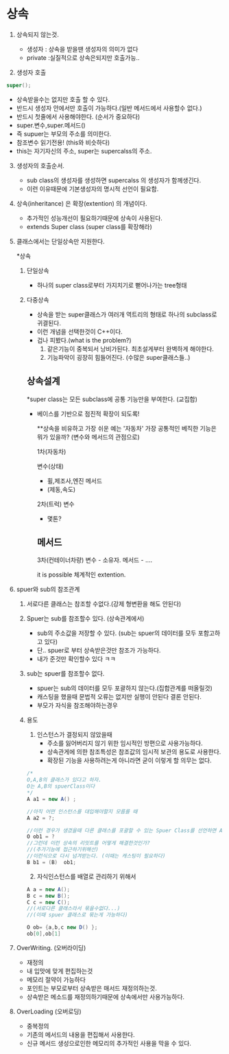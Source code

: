 

# 상속

1) 상속되지 않는것.
	- 생성자 : 상속을 받을땐 생성자의 의미가 없다 
	- private :실질적으로 상속은되지만 호출가능..
	

2) 생성자 호출

~~~ java
super();
~~~
- 상속받을수는 없지만 호출 할 수 있다.
- 반드시 생성자 안에서만 호출이 가능하다.(일반 메서드에서 사용할수 없다.) 
- 반드시 첫줄에서 사용해야한다. (순서가 중요하다) 
- super.변수,super.메서드() 
- 즉 supuer는 부모의 주소를 의미한다.
- 참조변수 읽기전용!	(this와 비슷하다) 
- this는 자기자신의 주소, super는 supercalss의 주소.


3)  생성자의 호출순서.
	- sub class의 생성자를 생성하면 supercalss 의 생성자가 함께생긴다.
	- 이런 이유때문에 기본생성자의 명시적 선언이 필요함.


4) 상속(inheritance) 은 확장(extention) 의 개념이다.
	- 추가적인 성능개선이 필요하기때문에 상속이 사용된다.
	-  extends Super class (super class를 확장해라) 



5) 클래스에서는 단일상속만 지원한다.

	*상속
	1) 단일상속
		- 하나의 super class로부터 가지치기로 뻗어나가는 tree형태

	2) 다중상속
		- 상속을 받는 super클래스가 여러개 역트리의 형태로 하나의 subclass로 귀결된다.
		- 이런 개념을 선택한것이 C++이다.
		- 겁나 피봤다.(what is the problem?) 
			1)  같은기능이 중복되서 낭비가된다. 최초설게부터 완벽하게 해야한다.
			2)  기능파악이 굉장히 힘들어진다. (수많은 super클래스들..) 



		## 상속설계
		*super class는 모든 subclass에 공통 기능만을 부여한다. (교집합) 
		- 베이스를 기반으로 점진적 확장이 되도록!


			**상속을 비유하고 가장 쉬운 예는 '자동차'
			가장 공통적인 베직한 기능은 뭐가 있을까? (변수와 메서드의 관점으로) 

			1차(자동차) 

			변수(상태) 
			- 휠,제조사,엔진
			메서드
			- (제동,속도) 

			2차(트럭) 
			변수
			- 몇톤?

			메서드
			- 

			3차(컨테이너차량) 
			변수 -  소유자.
			메서드 -  ....

			it is possible 체계적인 extention.



6) spuer와 sub의 참조관계 
	1) 서로다른 클래스는 참조할 수없다.(강제 형변환을 해도 안된다) 
  
 	2) Spuer는 sub를 참조할수 있다. (상속관계에서) 
		- sub의 주소값을 저장할 수 있다.
		(sub는 spuer의 데이터를 모두 포함고하고 있다) 
		- 단.. spuer로 부터 상속받은것만 참조가 가능하다.
		- 내가 준것만 확인할수 있다 ㅋㅋ 

	 3) sub는 spuer를 참조할수 없다.
		- spuer는 sub의 데이터를 모두 포괄하지 않는다.(집합관계를 떠올릴것) 
		- 캐스팅을 했을때 문법적 오류는 없지만 실행이 안된다 결론 안된다.
		- 부모가 자식을 참조해야하는경우

	4) 용도
		1. 인스턴스가 결정되지 않았을때
			- 주소를 잃어버리지 않기 위한 임시적인 방편으로 사용가능하다.
			- 상속관게에 의한 참조특성은 참조값의 임시적 보관의 용도로 사용한다.
			- 확장된 기능을 사용하려는게 아니라면 굳이 이렇게 할 의무는 없다.
		~~~ java
		/*
		O,A,B의 클래스가 있다고 하자.
		O는 A,B의 spuerClass이다
		*/
		A a1 = new A() ;
		
		//아직 어떤 인스턴스를 대입해야할지 모름를 때
		A a2 = ?;
		
		//이런 경우가 생겼을때 다른 클래스를 포괄할 수 있는 Spuer Class를 선언하면 A, B 인스턴스 모두 사용 선언 가능하다.
		O ob1 = ?
		//그런데 이런 상속의 리밋트를 어떻게 해결한것인가? 
		//(추가기능에 접근하기위해선) 
		//이런식으로 다시 넘겨받는다. (이때는 캐스팅이 필요하다) 
		B b1 = (B)  ob1;
		
		~~~

		2) 자식인스턴스를 배열로 관리하기 위해서
		~~~ java
		A a = new A();
		B c = new B();
		C c = new C();
		//(서로다른 클래스라서 묶을수없다...) 
		//(이때 spuer 클래스로 묶는게 가능하다) 

		O ob= {a,b,c new D() };
		ob[0],ob[1]
		~~~



7.  OverWriting. (오버라이딩)
	- 재정의
	- 내 입맛에 맞게 편집하는것
	- 메모리 절약이 가능하다
	- 포인트는 부모로부터 상속받은 매서드 재정의하는것.
	- 상속받은 메소드를 재정의하기때문에 상속에서만 사용가능하다.
	
8.  OverLoading (오버로딩)
	- 중복정의
	- 기존의 메서드의 내용을 편집해서 사용한다.
	- 신규 메서드 생성으로인한 메모리의 추가적인 사용을 막을 수 있다.

